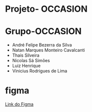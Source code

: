 # Projeto- OCCASION

# Grupo-OCCASION
- André Felipe Bezerra da Silva
- Natan Marques Monteiro Cavalcanti
- Thais Silveira
- Nicolas Sá Simões 
- Luiz Henrique
- Vinicius Rodrigues de Lima

# figma
  [Link do Figma](https://www.figma.com/file/2rdQO2CchzQyLZL4JXDXZ2/Untitled?type=design&node-id=0%3A1&mode=design&t=XeSNxlx2aJmCpHnA-1)
